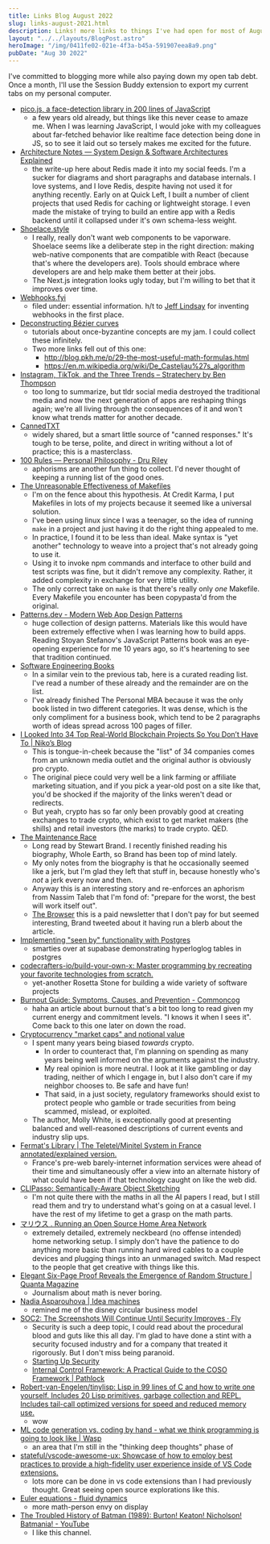 ```yaml
---
title: Links Blog August 2022
slug: links-august-2021.html
description: Links! more links to things I've had open for most of August 2022
layout: "../../layouts/BlogPost.astro"
heroImage: "/img/0411fe02-021e-4f3a-b45a-591907eea8a9.png"
pubDate: "Aug 30 2022"
---
```


I've committed to blogging more while also paying down my open tab debt. Once a month, I'll use the Session Buddy extension to export my current tabs on my personal computer.

- [pico.js, a face-detection library in 200 lines of JavaScript](https://nenadmarkus.com/p/picojs-intro/)
    - a few years old already, but things like this never cease to amaze me. When I was learning JavaScript, I would joke with my colleagues about far-fetched behavior like realtime face detection being done in JS, so to see it laid out so tersely makes me excited for the future. 
- [Architecture Notes — System Design & Software Architectures Explained](https://architecturenotes.co/)
    - the write-up here about Redis made it into my social feeds. I'm a sucker for diagrams and short paragraphs and database internals. I love systems, and I love Redis, despite having not used it for anything recently. Early on at Quick Left, I built a number of client projects that used Redis for caching or lightweight storage. I even made the mistake of trying to build an entire app with a Redis backend until it collapsed under it's own schema-less weight.
- [Shoelace.style](https://shoelace.style/)
    - I really, really don't want web components to be vaporware. Shoelace seems like a deliberate step in the right direction: making web-native components that are compatible with React (because that's where the developers are). Tools should embrace where developers are and help make them better at their jobs.
    - The Next.js integration looks ugly today, but I'm willing to bet that it improves over time.
- [Webhooks.fyi](https://webhooks.fyi/)
    - filed under: essential information. h/t to [Jeff Lindsay](https://progrium.com) for inventing webhooks in the first place. 
- [Deconstructing Bézier curves](http://blog.pkh.me/p/33-deconstructing-be%CC%81zier-curves.html)
    - tutorials about once-byzantine concepts are my jam. I could collect these infinitely. 
    - Two more links fell out of this one:
        - http://blog.pkh.me/p/29-the-most-useful-math-formulas.html
        - https://en.m.wikipedia.org/wiki/De_Casteljau%27s_algorithm
- [Instagram, TikTok, and the Three Trends – Stratechery by Ben Thompson](https://stratechery.com/2022/instagram-tiktok-and-the-three-trends/)
    - too long to summarize, but tldr social media destroyed the traditional media and now the next generation of apps are reshaping things again; we're all living through the consequences of it and won't know what trends matter for another decade.
- [CannedTXT](https://cannedtxt.com/)
    - widely shared, but a smart little source of "canned responses." It's tough to be terse, polite, and direct in writing without a lot of practice; this is a masterclass.
- [100 Rules — Personal Philosophy - Dru Riley](https://druriley.com/100-rules-2020/)
    - aphorisms are another fun thing to collect. I'd never thought of keeping a running list of the good ones.
- [The Unreasonable Effectiveness of Makefiles](https://matt-rickard.com/the-unreasonable-effectiveness-of-makefiles)
    - I'm on the fence about this hypothesis. At Credit Karma, I put Makefiles in lots of my projects because it seemed like a universal solution.
    - I've been using linux since I was a teenager, so the idea of running `make` in a project and just having it do the right thing appealed to me.
    - In practice, I found it to be less than ideal. Make syntax is "yet another" technology to weave into a project that's not already going to use it.
    - Using it to invoke npm commands and interface to other build and test scripts was fine, but it didn't remove any complexity. Rather, it added complexity in exchange for very little utility.
    - The only correct take on `make` is that there's really only _one_ Makefile. Every Makefile you encounter has been copypasta'd from the original.
- [Patterns.dev - Modern Web App Design Patterns](https://www.patterns.dev/)
    - huge collection of design patterns. Materials like this would have been extremely effective when I was learning how to build apps. Reading Stoyan Stefanov's JavaScript Patterns book was an eye-opening experience for me 10 years ago, so it's heartening to see that tradition continued.
- [Software Engineering Books](https://software-engineering-books.com/)
    - In a similar vein to the previous tab, here is a curated reading list. I've read a number of these already and the remainder are on the list.
    - I've already finished The Personal MBA because it was the only book listed in two different categories. It was dense, which is the only compliment for a business book, which tend to be 2 paragraphs worth of ideas spread across 100 pages of filler.
- [I Looked Into 34 Top Real-World Blockchain Projects So You Don’t Have To | Niko’s Blog](https://weh.wtf/34-blockchain-projects.html)
    - This is tongue-in-cheek because the "list" of 34 companies comes from an unknown media outlet and the original author is obviously pro crypto.
    - The original piece could very well be a link farming or affiliate marketing situation, and if you pick a year-old post on a site like that, you'd be shocked if the majority of the links weren't dead or redirects.
    - But yeah, crypto has so far only been provably good at creating exchanges to trade crypto, which exist to get market makers (the shills) and retail investors (the marks) to trade crypto. QED.
- [The Maintenance Race](https://www.worksinprogress.co/issue/the-maintenance-race/)
    - Long read by Stewart Brand. I recently finished reading his biography, Whole Earth, so Brand has been top of mind lately.
    - My only notes from the biography is that he occasionally seemed like a jerk, but I'm glad they left that stuff in, because honestly who's _not_ a jerk every now and then.
    - Anyway this is an interesting story and re-enforces an aphorism from Nassim Taleb that I'm fond of: "prepare for the worst, the best will work itself out".
    - [The Browser](https://thebrowser.com/) this is a paid newsletter that I don't pay for but seemed interesting, Brand tweeted about it having run a blerb about the article.
- [Implementing "seen by" functionality with Postgres](https://supabase.com/blog/2022/07/18/seen-by-in-postgresql)
    - smarties over at supabase demonstrating hyperloglog tables in postgres
- [codecrafters-io/build-your-own-x: Master programming by recreating your favorite technologies from scratch.](https://github.com/codecrafters-io/build-your-own-x#build-your-own-3d-renderer)
    - yet-another Rosetta Stone for building a wide variety of software projects
- [Burnout Guide: Symptoms, Causes, and Prevention - Commoncog](https://commoncog.com/g/burnout/)
    - haha an article about burnout that's a bit too long to read given my current energy and commitment levels. "I knows it when I sees it". Come back to this one later on down the road.
- [Cryptocurrency "market caps" and notional value](https://blog.mollywhite.net/cryptocurrency-market-caps-and-notional-value/)
    - I spent many years being biased _towards_ crypto.
        - In order to counteract that, I'm planning on spending as many years being well informed on the arguments against the industry.
        - My real opinion is more neutral. I look at it like gambling or day trading, neither of which I engage in, but I also don't care if my neighbor chooses to. Be safe and have fun!
        - That said, in a just society, regulatory frameworks should exist to protect people who gamble or trade securities from being scammed, mislead, or exploited.
    - The author, Molly White, is exceptionally good at presenting balanced and well-reasoned descriptions of current events and industry slip ups.
- [Fermat's Library | The Teletel/Minitel System in France annotated/explained version.](https://fermatslibrary.com/s/the-teletel-minitel-system-in-france)
    - France's pre-web barely-internet information services were ahead of their time and simultaneously offer a view into an alternate history of what could have been if that technology caught on like the web did.
- [CLIPasso: Semantically-Aware Object Sketching](https://clipasso.github.io/clipasso/?utm_campaign=%22Securities%22%20by%20Lux%20Capital&utm_medium=email&utm_source=Revue%20newsletter)
    - I'm not quite there with the maths in all the AI papers I read, but I still read them and try to understand what's going on at a casual level. I have the rest of my lifetime to get a grasp on the math parts.
- [マリウス . Running an Open Source Home Area Network](https://xn--gckvb8fzb.com/running-an-open-source-home-area-network/)
    - extremely detailed, extremely neckbeard (no offense intended) home networking setup. I simply don't have the patience to do anything more basic than running hard wired cables to a couple devices and plugging things into an unmanaged switch. Mad respect to the people that get creative with things like this.
- [Elegant Six-Page Proof Reveals the Emergence of Random Structure | Quanta Magazine](https://www.quantamagazine.org/elegant-six-page-proof-reveals-the-emergence-of-random-structure-20220425/)
    - Journalism about math is never boring.
- [Nadia Asparouhova | Idea machines](https://nadia.xyz/idea-machines)
    - remined me of the disney circular business model
- [SOC2: The Screenshots Will Continue Until Security Improves · Fly](https://fly.io/blog/soc2-the-screenshots-will-continue-until-security-improves/)
    - Security is such a deep topic, I could read about the procedural blood and guts like this all day. I'm glad to have done a stint with a security focused industry and for a company that treated it rigorously. But I don't miss being paranoid.
    - [Starting Up Security](https://scrty.io/)
    - [Internal Control Framework: A Practical Guide to the COSO Framework | Pathlock](https://pathlock.com/learn/internal-control-framework-a-practical-guide-to-the-coso-framework/)
- [Robert-van-Engelen/tinylisp: Lisp in 99 lines of C and how to write one yourself. Includes 20 Lisp primitives, garbage collection and REPL. Includes tail-call optimized versions for speed and reduced memory use.](https://github.com/Robert-van-Engelen/tinylisp)
    - wow
- [ML code generation vs. coding by hand - what we think programming is going to look like | Wasp](https://wasp-lang.dev/blog/2022/06/24/ML-code-gen-vs-coding-by-hand-future)
    - an area that I'm still in the "thinking deep thoughts" phase of
- [stateful/vscode-awesome-ux: Showcase of how to employ best practices to provide a high-fidelity user experience inside of VS Code extensions.](https://github.com/stateful/vscode-awesome-ux)
    - lots more can be done in vs code extensions than I had previously thought. Great seeing open source explorations like this.
- [Euler equations - fluid dynamics](https://en.m.wikipedia.org/wiki/Euler_equations_(fluid_dynamics))
    - more math-person envy on display
- [The Troubled History of Batman (1989): Burton! Keaton! Nicholson! Batmania! - YouTube](https://www.youtube.com/watch?v=941vlJw5y8I)
    - I like this channel.
